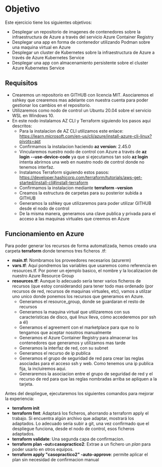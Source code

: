# Objetivo

Este ejercicio tiene los siguientes objetivos:
- Desplegar un repositorio de imagenes de contenedores sobre la infraestructura de Azure a través del servicio Azure Container Registry
- Desplegar una app en forma de contenedor utilizando Podman sobre una maquina virtual en Azure
- Desplegar un cluster de Kubernetes sobre la infraestructura de Azure a través de Azure Kubernetes Service
- Desplegar una app con almacenamiento persistente sobre el cluster Azure Kubernetes Service

## Requisitos

- Crearemos un repositorio en GITHUB con licencia MIT. Asociaremos el sshkey que crearemos mas adelante con nuestra cuenta para poder gestionar los cambios en el repositorio.
- Utilizaremos como nodo de control un Ubuntu 20.04 sobre el servicio WSL en Windows 10.
- En este nodo instalamos AZ CLI y Terraform siguiendo los pasos aqui descritos:
    - Para la instalacion de AZ CLI utilizamos este enlace: https://learn.microsoft.com/en-us/cli/azure/install-azure-cli-linux?pivots=apt
    - Confirmamos la instalacion haciendo **az version**: 2.45.0
    - Vincularemos nuestro nodo de control con Azure a través de **az login --use-device-code** ya que si ejecutamos tan solo **az login** intenta abrirnos una web en nuestro nodo de control donde no tenemos interfaz.
    - Instalamos Terraform siguiendo estos pasos: https://developer.hashicorp.com/terraform/tutorials/aws-get-started/install-cli#install-terraform
    - Confirmamos la instalacion mediante **terraform -version**
    - Creamos la estructura de carpetas para su posterior subida a GITHUB
    - Generamos la sshkey que utilizaremos para poder utilizar GITHUB desde el nodo de control
    - De la misma manera, generamos una clave publica y privada para el acceso a las maquinas virtuales que creemos en Azure

## Funcionamiento en Azure

Para poder generar los recursos de forma automatizada, hemos creado una carpeta **terraform** donde tenemos tres ficheros .tf:
- **main.tf**: Nombramos los proveedores necesarios (azurerm)
- **vars.tf**: Aquí pondremos las variables que usaremos como referencia en resources.tf. Por poner un ejemplo basico, el nombre y la localizacion de nuestro Azure Resource Group
- **resources.tf**: Aunque lo adecuado sería tener varios ficheros de recursos (que estoy considerando) para tener todo mas ordenado (por recursos de red, recursos de maquinas virtuales, etc), vamos a utilzar uno unico donde ponemos los recursos que generamos en Azure.
    - Generamos el resource_group, donde se guardaran el resto de recursos
    - Generamos la maquina virtual que utilizaremos con sus caracteristicas de disco, qué linux lleva, cómo accederemos por ssh a él)
    - Generamos el agreement con el marketplace para que no lo tengamos que aceptar nosotros manualmente
    - Generamos el Azure Container Registry para almacenar los contenedores que generamos y utilizamos mas tarde
    - Generamos la interfaz de red, con su subnet
    - Generamos el recurso de ip publica
    - Generamos el grupo de seguridad de red para crear las reglas asociadas para el acceso ssh y web. Como tenemos una ip publica fija, la incluiremos aqui.
    - Generaremos la asociacion entre el grupo de seguridad de red y el recurso de red para que las reglas nombradas arriba se apliquen a la tarjeta.

Antes del despliegue, ejecutaremos los siguientes comandos para mejorar la experiencia:
- **terraform init**
- **terraform fmt**: Adaptará los ficheros, ahorrando a terraform apply el trabajo. Si encuentra algún archivo que adaptar, mostrará los adaptados. Lo adecuado sería subir a git, una vez confirmado que el despliegue funciona, desde el nodo de control, esos ficheros adaptados.
- **terraform validate**: Una segunda capa de confirmacion.
- **terraform plan -out=casopractico2**: Extrae a un fichero un *plan* para poder usarlo en otros equipos.
- **terraform apply "casopractico2" -auto-approve**: permite aplicar el plan sin necesidad de confirmacion manual